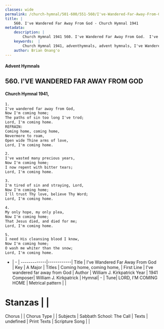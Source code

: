 ```yaml
---
classes: wide
permalink: /church-hymnal/501-600/551-560/I've-Wandered-Far-Away-From-God/
title: |
    560. I've Wandered Far Away From God - Church Hymnal 1941
metadata:
    description: |
        Church Hymnal 1941 560. I've Wandered Far Away From God.  I've wandered far away from God,  Now I'm coming home;  The paths of sin too long I've trod;  Lord, I'm coming home.  
    keywords:  |
        Church Hymnal 1941, adventhymnals, advent hymnals, I've Wandered Far Away From God, I've wandered far away from God. Coming home, coming home, 
    author: Brian Onang'o
---
```


#### Advent Hymnals
## 560. I'VE WANDERED FAR AWAY FROM GOD
####  Church Hymnal 1941,

```txt
1.
I've wandered far away from God, 
Now I'm coming home; 
The paths of sin too long I've trod; 
Lord, I'm coming home. 
REFRAIN:
Coming home, coming home, 
Nevermore to roam, 
Open wide Thine arms of love, 
Lord, I'm coming home. 

2.
I've wasted many precious years, 
Now I'm coming home; 
I now repent with bitter tears; 
Lord, I'm coming home. 

3.
I'm tired of sin and straying, Lord, 
Now I'm coming home; 
I'll trust Thy love, believe Thy Word; 
Lord, I'm coming home. 

4.
My only hope, my only plea, 
Now I'm coming home; 
That Jesus died, and died for me; 
Lord, I'm coming home. 

5.
I need His cleansing blood I know, 
Now I'm coming home; 
O wash me whiter than the snow; 
Lord, I'm coming home.

```

- |   -  |
-------------|------------|
Title | I've Wandered Far Away From God |
Key | A Major |
Titles | Coming home, coming home,  |
First Line | I've wandered far away from God |
Author | William J. Kirkpatrick
Year | 1941
Composer| William J. Kirkpatrick |
Hymnal|  - |
Tune| LORD, I'M COMING HOME |
Metrical pattern | |
# Stanzas |  |
Chorus |  |
Chorus Type |  |
Subjects | Sabbath School: The Call |
Texts | undefined |
Print Texts | 
Scripture Song |  |
    

